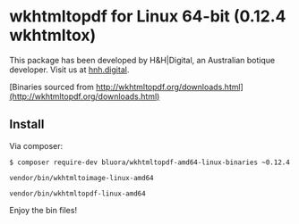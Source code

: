 # wkhtmltopdf for Linux 64-bit (0.12.4 wkhtmltox)

This package has been developed by H&H|Digital, an Australian botique developer. Visit us at [hnh.digital](http://hnh.digital).

[Binaries sourced from http://wkhtmltopdf.org/downloads.html](http://wkhtmltopdf.org/downloads.html)

## Install

Via composer:

`$ composer require-dev bluora/wkhtmltopdf-amd64-linux-binaries ~0.12.4`




```
vendor/bin/wkhtmltoimage-linux-amd64

vendor/bin/wkhtmltopdf-linux-amd64

```

Enjoy the bin files!
